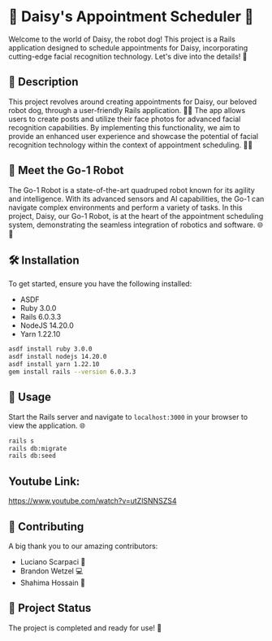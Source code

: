 # 🤖 Daisy's Appointment Scheduler 🐾

Welcome to the world of Daisy, the robot dog! This project is a Rails application designed to schedule appointments for Daisy, incorporating cutting-edge facial recognition technology. Let's dive into the details! 🌟

## 📜 Description

This project revolves around creating appointments for Daisy, our beloved robot dog, through a user-friendly Rails application. 🐶✨ The app allows users to create posts and utilize their face photos for advanced facial recognition capabilities. By implementing this functionality, we aim to provide an enhanced user experience and showcase the potential of facial recognition technology within the context of appointment scheduling. 📅📸

## 🤖 Meet the Go-1 Robot

The Go-1 Robot is a state-of-the-art quadruped robot known for its agility and intelligence. With its advanced sensors and AI capabilities, the Go-1 can navigate complex environments and perform a variety of tasks. In this project, Daisy, our Go-1 Robot, is at the heart of the appointment scheduling system, demonstrating the seamless integration of robotics and software. 🌐🤖

## 🛠️ Installation

To get started, ensure you have the following installed:

- ASDF
- Ruby 3.0.0
- Rails 6.0.3.3
- NodeJS 14.20.0
- Yarn 1.22.10

```bash
asdf install ruby 3.0.0
asdf install nodejs 14.20.0
asdf install yarn 1.22.10
gem install rails --version 6.0.3.3
```

## 🚀 Usage

Start the Rails server and navigate to `localhost:3000` in your browser to view the application. 🌐

```bash
rails s
rails db:migrate
rails db:seed
```
## Youtube Link:
https://www.youtube.com/watch?v=utZlSNNSZS4
## 👥 Contributing

A big thank you to our amazing contributors:

- Luciano Scarpaci 🎨
- Brandon Wetzel 💻
- Shahima Hossain 📝

## 🚦 Project Status

The project is completed and ready for use! 🎉
